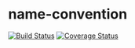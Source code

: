 # name-convention
[![Build Status](https://travis-ci.org/HuehueJS/name-convention.svg?branch=master)](https://travis-ci.org/HuehueJS/name-convention)
[![Coverage Status](https://coveralls.io/repos/github/HuehueJS/name-convention/badge.svg?branch=master)](https://coveralls.io/github/HuehueJS/name-convention?branch=master)
